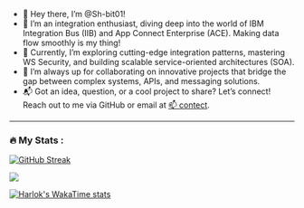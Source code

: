 - 👋 Hey there, I’m @Sh-bit01! 
- 🔧 I’m an integration enthusiast, diving deep into the world of IBM Integration Bus (IIB) and App Connect Enterprise (ACE). Making data flow smoothly is my thing!
- 🚀 Currently, I’m exploring cutting-edge integration patterns, mastering WS Security, and building scalable service-oriented architectures (SOA).
- 🤝 I’m always up for collaborating on innovative projects that bridge the gap between complex systems, APIs, and messaging solutions.
- 📬 Got an idea, question, or a cool project to share? Let’s connect! Reach out to me via GitHub or email at [📫 contect](shreyashgondane099@gmail.com).


<!---
marlin-spike/marlin-spike is a ✨ special ✨ repository because its `README.md` (this file) appears on your GitHub profile.
You can click the Preview link to take a look at your changes.
--->


---

### :fire: My Stats :

 [![GitHub Streak](http://github-readme-streak-stats.herokuapp.com?user=Sh-bit01&theme=dark)](https://git.io/streak-stats) 


![](https://github-readme-stats.vercel.app/api/top-langs/?username=Sh-bit01&theme=dark&hide_border=false&include_all_commits=false&count_private=true&layout=compact)


[![Harlok's WakaTime stats](https://github-readme-stats.vercel.app/api/wakatime?username=Sh-bit01)](https://github.com/anuraghazra/github-readme-stats)
